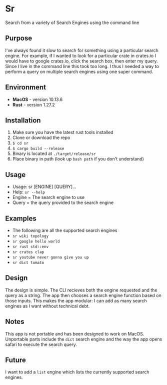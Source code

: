 # Sr
Search from a variety of Search Engines using the command line


## Purpose
I've always found it slow to search for something using a particular search engine. For example, if I wanted to look for a particular crate in crates.io I would have to google crates.io, click the search box, then enter my query. Since I live in the command line this took too long. I thus I needed a way to perform a query on multiple search engines using one super command.

## Environment
* **MacOS** - version 10.13.6
* **Rust** - version 1.27.2

## Installation
1. Make sure you have the latest rust tools installed
2. Clone or download the repo
3. `$ cd sr`
4. `$ cargo build --release`
5. Binary is located at `./target/release/sr`
6. Place binary in path (look up `bash path` if you don't understand)

## Usage
* Usage: sr [ENGINE] [QUERY]...
* Help: `sr --help`
* Engine = The search engine to use
* Query = the query provided to the search engine

## Examples
* The following are all the supported search engines
* `sr wiki topology`
* `sr google hello world`
* `sr rust std::env`
* `sr crates clap`
* `sr youtube never gonna give you up`
* `sr dict tomato`

## Design
The design is simple. The CLI recieves both the engine requested and the query as a string. The app then chooses a search engine function based on those inputs. This makes the app modular: I can add as many search engines as I want without technical debt. 

## Notes
This app is not portable and has been designed to work on MacOS. Unportable parts include the `dict` search engine and the way the app opens safari to execute the search query.

## Future
I want to add a `list` engine which lists the currently supported search engines. 